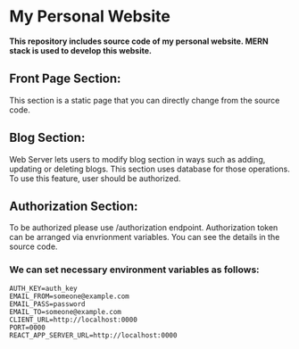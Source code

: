 # My Personal Website
**This repository includes source code of my personal website. MERN stack is used to develop this website.**

## Front Page Section:
This section is a static page that you can directly change from the source code.

## Blog Section:
Web Server lets users to modify blog section in ways such as adding, updating or deleting blogs. This section uses database for those operations. To use this feature, user should be authorized.

## Authorization Section:
To be authorized please use /authorization endpoint. Authorization token can be arranged via envrionment variables. You can see the details in the source code.

### We can set necessary environment variables as follows:

```
AUTH_KEY=auth_key
EMAIL_FROM=someone@example.com
EMAIL_PASS=password
EMAIL_TO=someone@example.com
CLIENT_URL=http://localhost:0000
PORT=0000
REACT_APP_SERVER_URL=http://localhost:0000
```
